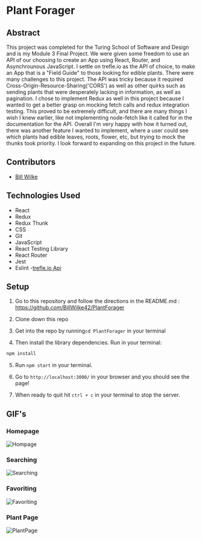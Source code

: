# Plant Forager

## Abstract

This project was completed for the Turing School of Software and Design and is my Module 3 Final Project. We were given some freedom to use an API of our choosing to create an App using React, Router, and Asynchrounous JavaScript. I settle on trefle.io as the API of choice, to make an App that is a "Field Guide" to those looking for edible plants. There were many challenges to this project. The API was tricky because it required Cross-Origin-Resource-Sharing('CORS') as well as other quirks such as sending plants that were desperately lacking in information, as well as pagination. I chose to implement Redux as well in this project because I wanted to get a better grasp on mocking fetch calls and redux integration testing. This proved to be extremely difficult, and there are many things I wish I knew earlier, like not implementing node-fetch like it called for in the documentation for the API. Overall I'm very happy with how it turned out, there was another feature I wanted to implement, where a user could see which plants had edible leaves, roots, flower, etc, but trying to mock the thunks took priority. I look forward to expanding on this project in the future.

## Contributors
- [Bill Wilke](https://github.com/Billwilke42)


## Technologies Used
- React
- Redux
- Redux Thunk
- CSS
- Git
- JavaScript
- React Testing Library
- React Router
- Jest
- Eslint
-[trefle.io Api](trefle.io)

## Setup

1. Go to this repository and follow the directions in the README.md : https://github.com/BillWilke42/PlantForager

2. Clone down this repo

3. Get into the repo by running```cd PlantForager``` in your terminal

4. Then install the library dependencies. Run in your terminal:

```bash
npm install
```

5. Run `npm start` in your terminal. 

6. Go to `http://localhost:3000/` in your browser and you should see the page!

7. When ready to quit hit `ctrl + c` in your terminal to stop the server.


## GIF's

### Homepage
![Hompage](https://media.giphy.com/media/jswWdiQVjPUVuOBuA5/giphy.gif)
### Searching
![Searching](https://media.giphy.com/media/WQr4OdCnlGpc37ldtK/giphy.gif)
### Favoriting
![Favoriting](https://media.giphy.com/media/hqV0QQd6NAC46oizty/giphy.gif)
### Plant Page
![PlantPage](https://media.giphy.com/media/XbrhEOfyK6SRLTXwxW/giphy.gif)
